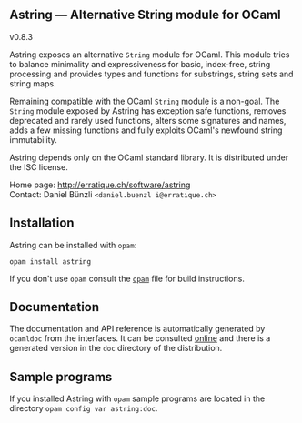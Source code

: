 Astring — Alternative String module for OCaml
-------------------------------------------------------------------------------
v0.8.3

Astring exposes an alternative `String` module for OCaml. This module
tries to balance minimality and expressiveness for basic, index-free,
string processing and provides types and functions for substrings,
string sets and string maps.

Remaining compatible with the OCaml `String` module is a non-goal. The
`String` module exposed by Astring has exception safe functions,
removes deprecated and rarely used functions, alters some signatures
and names, adds a few missing functions and fully exploits OCaml's
newfound string immutability.

Astring depends only on the OCaml standard library. It is distributed
under the ISC license.

Home page: http://erratique.ch/software/astring  
Contact: Daniel Bünzli `<daniel.buenzl i@erratique.ch>`

## Installation

Astring can be installed with `opam`:

    opam install astring

If you don't use `opam` consult the [`opam`](opam) file for build
instructions.

## Documentation

The documentation and API reference is automatically generated by
`ocamldoc` from the interfaces. It can be consulted [online][5]
and there is a generated version in the `doc` directory of the
distribution.

[5]: http://erratique.ch/software/astring/doc/

## Sample programs

If you installed Astring with `opam` sample programs are located in
the directory `opam config var astring:doc`.
